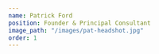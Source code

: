 ```yaml
---
name: Patrick Ford
position: Founder & Principal Consultant
image_path: "/images/pat-headshot.jpg"
order: 1
---
```

